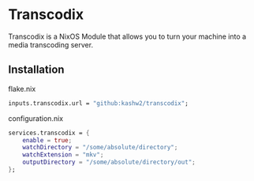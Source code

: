 # Transcodix

Transcodix is a NixOS Module that allows you to turn your machine into a media transcoding server.

## Installation

flake.nix

```nix
inputs.transcodix.url = "github:kashw2/transcodix";
```

configuration.nix

```nix
services.transcodix = {
    enable = true;
    watchDirectory = "/some/absolute/directory";
    watchExtension = "mkv";
    outputDirectory = "/some/absolute/directory/out";
};
```